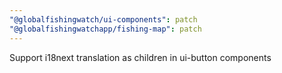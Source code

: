 ```yaml
---
"@globalfishingwatch/ui-components": patch
"@globalfishingwatchapp/fishing-map": patch
---
```


Support i18next translation as children in ui-button components
